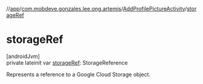 //[app](../../../index.md)/[com.mobdeve.gonzales.lee.ong.artemis](../index.md)/[AddProfilePictureActivity](index.md)/[storageRef](storage-ref.md)

# storageRef

[androidJvm]\
private lateinit var [storageRef](storage-ref.md): StorageReference

Represents a reference to a Google Cloud Storage object.
